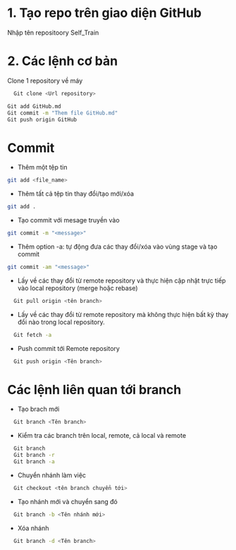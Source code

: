# 1. Tạo repo trên giao diện GitHub 
 Nhập tên repositoory Self_Train
# 2. Các lệnh cơ bản
Clone 1 repository về máy
```bash
  Git clone <Url repository>
```
```bash
Git add GitHub.md
Git commit -m "Them file GitHub.md"
Git push origin GitHub
```
# Commit
 - Thêm một tệp tin
 ```bash
 git add <file_name>
```
 - Thêm tất cả tệp tin thay đổi/tạo mới/xóa
 ```bash
 git add .
```


 - Tạo commit với mesage truyền vào
 ```bash
 git commit -m "<message>"
```

 - Thêm option -a: tự động đưa các thay đổi/xóa vào vùng stage và tạo commit
 ```bash
 git commit -am "<message>"
```

- Lấy về các thay đổi từ remote repository và thực hiện cập nhật trực tiếp vào local repository (merge hoặc rebase)
```bash
  Git pull origin <tên branch>
```
- Lấy về các thay đổi từ remote repository mà không thực hiện bất kỳ thay đổi nào trong local repository.
```bash
  Git fetch -a
```
- Push commit tới Remote repository

```bash
  Git push origin <Tên branch>
```
# Các lệnh liên quan tới branch
- Tạo brach mới
```bash
  Git branch <Tên branch>
```
- Kiểm tra các branch trên local, remote, cả local và remote
```bash
  Git branch
  Git branch -r
  Git branch -a
```
- Chuyển nhánh làm việc
```bash
  Git checkout <tên branch chuyển tới>
```
- Tạo nhánh mới và chuyển sang đó
```bash
  Git branch -b <Tên nhánh mới>
```
- Xóa nhánh
```bash
  Git branch -d <Tên branch>
```

